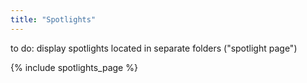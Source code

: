 ```yaml
---
title: "Spotlights"
---
```


to do: display spotlights located in separate folders ("spotlight page")

<!--more-->

{% include spotlights_page %}
